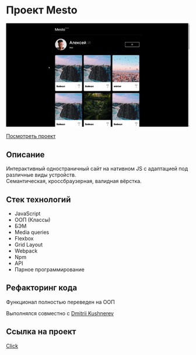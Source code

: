 # Проект Mesto
<img src="./mesto-gif.gif">

[Посмотреть проект](https://ninja6228.github.io/mesto-project/)

## Описание
Интерактивный одностраничный сайт на нативном JS с адаптацией под различные виды устройств.  
Семантическая, кроссбраузерная, валидная вёрстка. 


## Стек технологий
 * JavaScript 
 * ООП (Классы)
 * БЭМ
 * Media queries
 * Flexbox
 * Grid Layout
 * Webpack
 * Npm
 * API
 * Парное программирование


## Рефакторинг кода
Функционал полностью переведен на ООП 
 

Выполнялся совместно с [Dmitrii Kushnerev](https://github.com/w0lrid)


## Ссылка на проект
[Click](https://ninja6228.github.io/mesto-project/)
